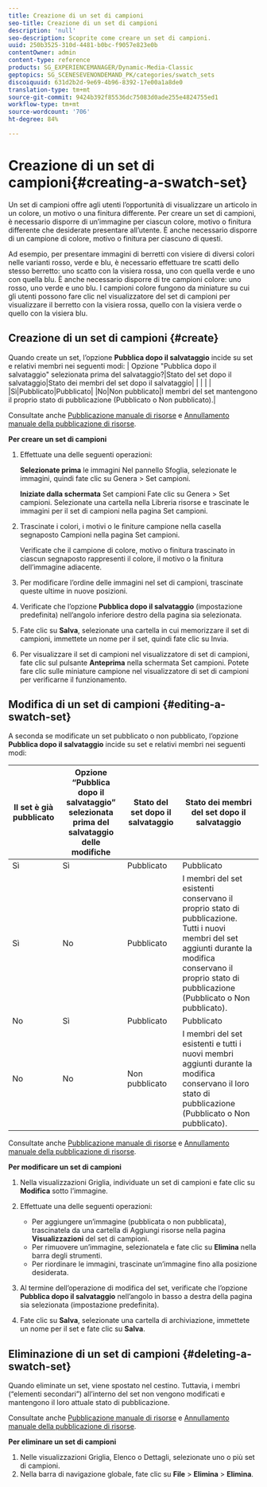 ```yaml
---
title: Creazione di un set di campioni
seo-title: Creazione di un set di campioni
description: 'null'
seo-description: Scoprite come creare un set di campioni.
uuid: 250b3525-310d-4481-b0bc-f9057e823e0b
contentOwner: admin
content-type: reference
products: SG_EXPERIENCEMANAGER/Dynamic-Media-Classic
geptopics: SG_SCENESEVENONDEMAND_PK/categories/swatch_sets
discoiquuid: 631d2b2d-9e69-4b96-8392-17e00a1a8de0
translation-type: tm+mt
source-git-commit: 9424b392f85536dc75083d0ade255e4824755ed1
workflow-type: tm+mt
source-wordcount: '706'
ht-degree: 84%

---
```



# Creazione di un set di campioni{#creating-a-swatch-set}

Un set di campioni offre agli utenti l’opportunità di visualizzare un articolo in un colore, un motivo o una finitura differente. Per creare un set di campioni, è necessario disporre di un’immagine per ciascun colore, motivo o finitura differente che desiderate presentare all’utente. È anche necessario disporre di un campione di colore, motivo o finitura per ciascuno di questi.

Ad esempio, per presentare immagini di berretti con visiere di diversi colori nelle varianti rosso, verde e blu, è necessario effettuare tre scatti dello stesso berretto: uno scatto con la visiera rossa, uno con quella verde e uno con quella blu. È anche necessario disporre di tre campioni colore: uno rosso, uno verde e uno blu. I campioni colore fungono da miniature su cui gli utenti possono fare clic nel visualizzatore del set di campioni per visualizzare il berretto con la visiera rossa, quello con la visiera verde o quello con la visiera blu.

## Creazione di un set di campioni {#create}

Quando create un set, l’opzione **Pubblica dopo il salvataggio** incide su set e relativi membri nei seguenti modi:
| Opzione &quot;Pubblica dopo il salvataggio&quot; selezionata prima del salvataggio?|Stato del set dopo il salvataggio|Stato dei membri del set dopo il salvataggio|
| | | |
|Sì|Pubblicato|Pubblicato|
|No|Non pubblicato|I membri del set mantengono il proprio stato di pubblicazione (Pubblicato o Non pubblicato).|

Consultate anche [Pubblicazione manuale di risorse](publishing-files.md#manually_publishing_assets) e [Annullamento manuale della pubblicazione di risorse](publishing-files.md#manually_unpublishing_assets).

**Per creare un set di campioni**

1. Effettuate una delle seguenti operazioni:

   **Selezionate prima** le immagini Nel pannello Sfoglia, selezionate le immagini, quindi fate clic su Genera > Set campioni.

   **Iniziate dalla schermata** Set campioni Fate clic su Genera > Set campioni. Selezionate una cartella nella Libreria risorse e trascinate le immagini per il set di campioni nella pagina Set campioni.

1. Trascinate i colori, i motivi o le finiture campione nella casella segnaposto Campioni nella pagina Set campioni.

   Verificate che il campione di colore, motivo o finitura trascinato in ciascun segnaposto rappresenti il colore, il motivo o la finitura dell’immagine adiacente.

1. Per modificare l’ordine delle immagini nel set di campioni, trascinate queste ultime in nuove posizioni.
1. Verificate che l’opzione **Pubblica dopo il salvataggio** (impostazione predefinita) nell’angolo inferiore destro della pagina sia selezionata.
1. Fate clic su **Salva**, selezionate una cartella in cui memorizzare il set di campioni, immettete un nome per il set, quindi fate clic su Invia.
1. Per visualizzare il set di campioni nel visualizzatore di set di campioni, fate clic sul pulsante **Anteprima** nella schermata Set campioni. Potete fare clic sulle miniature campione nel visualizzatore di set di campioni per verificarne il funzionamento.

## Modifica di un set di campioni {#editing-a-swatch-set}

A seconda se modificate un set pubblicato o non pubblicato, l’opzione **Pubblica dopo il salvataggio** incide su set e relativi membri nei seguenti modi:

| Il set è già pubblicato | Opzione “Pubblica dopo il salvataggio” selezionata prima del salvataggio delle modifiche | Stato del set dopo il salvataggio | Stato dei membri del set dopo il salvataggio |
|--- |--- |--- |--- |
| Sì | Sì | Pubblicato | Pubblicato |
| Sì | No | Pubblicato | I membri del set esistenti conservano il proprio stato di pubblicazione. Tutti i nuovi membri del set aggiunti durante la modifica conservano il proprio stato di pubblicazione (Pubblicato o Non pubblicato). |
| No | Sì | Pubblicato | Pubblicato |
| No | No | Non pubblicato | I membri del set esistenti e tutti i nuovi membri aggiunti durante la modifica conservano il loro stato di pubblicazione (Pubblicato o Non pubblicato). |

Consultate anche [Pubblicazione manuale di risorse](publishing-files.md#manually_publishing_assets) e [Annullamento manuale della pubblicazione di risorse](publishing-files.md#manually_unpublishing_assets).

**Per modificare un set di campioni**

1. Nella visualizzazioni Griglia, individuate un set di campioni e fate clic su **Modifica** sotto l’immagine.
1. Effettuate una delle seguenti operazioni:

   * Per aggiungere un’immagine (pubblicata o non pubblicata), trascinatela da una cartella di Aggiungi risorse nella pagina **Visualizzazioni** del set di campioni.
   * Per rimuovere un’immagine, selezionatela e fate clic su **Elimina** nella barra degli strumenti.
   * Per riordinare le immagini, trascinate un’immagine fino alla posizione desiderata.

1. Al termine dell’operazione di modifica del set, verificate che l’opzione **Pubblica dopo il salvataggio** nell’angolo in basso a destra della pagina sia selezionata (impostazione predefinita).
1. Fate clic su **Salva**, selezionate una cartella di archiviazione, immettete un nome per il set e fate clic su **Salva**.

## Eliminazione di un set di campioni {#deleting-a-swatch-set}

Quando eliminate un set, viene spostato nel cestino. Tuttavia, i membri (“elementi secondari”) all’interno del set non vengono modificati e mantengono il loro attuale stato di pubblicazione.

Consultate anche [Pubblicazione manuale di risorse](publishing-files.md#manually_publishing_assets) e [Annullamento manuale della pubblicazione di risorse](publishing-files.md#manually_unpublishing_assets).

**Per eliminare un set di campioni**

1. Nelle visualizzazioni Griglia, Elenco o Dettagli, selezionate uno o più set di campioni.
1. Nella barra di navigazione globale, fate clic su **File** > **Elimina** > **Elimina**.

